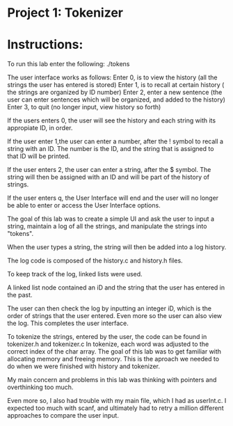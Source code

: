 Project 1: Tokenizer
====================
# Instructions:

To run this lab enter the following: ./tokens

The user interface works as follows:
Enter 0, is to view the history (all the strings the user has entered is stored)
Enter 1, is to recall at certain history ( the strings are organized by ID number)
Enter 2, enter a new sentence (the user can enter sentences which will be organized,
and added to the history)
Enter 3, to quit (no longer input, view history so forth)

If the users enters 0, the user will see the history and each string with its
appropiate ID, in order.

If the user enter 1,the user can enter a number, after the ! symbol to recall a
string with an ID. The number is the ID, and the string that is assigned to
that ID will be printed.

If the user enters 2, the user can enter a string, after the $ symbol. The
string will then be assigned with an ID and will be part of the history of
strings.

If the user enters q, the User Interface will end and the user will no longer
be able to enter or access the User Interface options. 


The goal of this lab was to create a simple UI and ask the user to input a
string, maintain a log of all the strings, and manipulate the strings into
"tokens".

When the user types a string, the string will then be added into a log
history.

The log code is composed of the history.c and history.h files.

To keep track of the log, linked lists were used.

A linked list node contained an iD and the string that the user has entered in
the past.

The user can then check the log by inputting an integer iD, which is the order of
strings that the user entered.
Even more so the user can also view the log.
This completes the user interface.

To tokenize the strings, entered by the user, the code can be found in tokenizer.h and tokenizer.c
In tokenize, each word was adjusted to the correct index of the char
array.
The goal of this lab was to get familiar with
allocating memory and freeing memory.   This is the aproach we needed to do
when we were finished with history and tokenizer. 

My main concern and problems in this lab was thinking with pointers and
overthinking too much.

Even more so, I also had trouble with my main file, which I had as userInt.c.
I expected too much with scanf, and ultimately had to retry a million
different approaches to compare the user input.  


